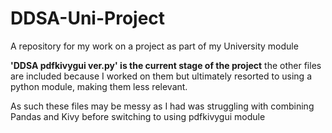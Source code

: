 # DDSA-Uni-Project
A repository for my work on a project as part of my University module

**'DDSA pdfkivygui ver.py' is the current stage of the project** the other files are included because I worked on them but ultimately resorted to using a python module, making them less relevant.

As such these files may be messy as I had was struggling with combining Pandas and Kivy before switching to using pdfkivygui module
